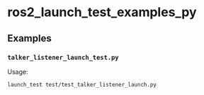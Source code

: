 # ros2_launch_test_examples_py
## Examples

### `talker_listener_launch_test.py`

Usage:

```sh
launch_test test/test_talker_listener_launch.py
```
